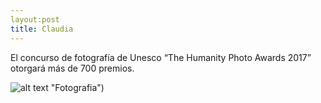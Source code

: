 ```yaml
---
layout:post
title: Claudia
---
```

El concurso de fotografía de Unesco “The Humanity Photo Awards 2017” otorgará más de 700 premios.

![alt text](http://noticias.universia.com.ec/net/images/cultura/c/co/con/concurso-de-fotografia-da-national-geographic-esta-com-inscricoes-abertas-noticias.jpg) "Fotografia")
